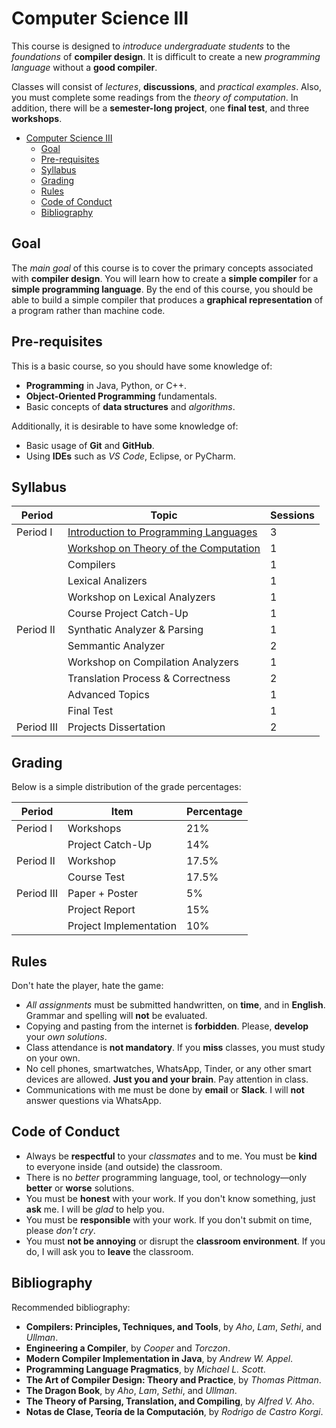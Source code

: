 # Computer Science III

This course is designed to _introduce undergraduate students_ to the _foundations_ of **compiler design**. It is difficult to create a new _programming language_ without a __good compiler__.

Classes will consist of _lectures_, **discussions**, and _practical examples_. Also, you must complete some readings from the _theory of computation_. In addition, there will be a __semester-long project__, one __final test__, and three __workshops__.

- [Computer Science III](#computer-science-iii)
  - [Goal](#goal)
  - [Pre-requisites](#pre-requisites)
  - [Syllabus](#syllabus)
  - [Grading](#grading)
  - [Rules](#rules)
  - [Code of Conduct](#code-of-conduct)
  - [Bibliography](#bibliography)

## Goal

The _main goal_ of this course is to cover the primary concepts associated with **compiler design**. You will learn how to create a __simple compiler__ for a __simple programming language__. By the end of this course, you should be able to build a simple compiler that produces a __graphical representation__ of a program rather than machine code.

## Pre-requisites

This is a basic course, so you should have some knowledge of:

- **Programming** in Java, Python, or C++.
- **Object-Oriented Programming** fundamentals.
- Basic concepts of **data structures** and _algorithms_.

Additionally, it is desirable to have some knowledge of:
- Basic usage of **Git** and **GitHub**.
- Using **IDEs** such as _VS Code_, Eclipse, or PyCharm.

## Syllabus


| __Period__ | __Topic__                             | __Sessions__ |
| ---------- | ------------------------------------- | ------------ |
| Period I   | [Introduction to Programming Languages](./slides/ProgrammingLanguagesFoundations.pdf) |  3           |
|            | [Workshop on Theory of the Computation](./workshops/Workshop_1.pdf) |  1           |
|            | Compilers                             |  1           |
|            | Lexical Analizers                     |  1           |
|            | Workshop on Lexical Analyzers         |  1           |
|            | Course Project Catch-Up               |  1           |
| Period II  | Synthatic Analyzer & Parsing          |  1           |
|            | Semmantic Analyzer                    |  2           |
|            | Workshop on Compilation Analyzers     |  1           |
|            | Translation Process & Correctness     |  2           |
|            | Advanced Topics                       |  1           |
|            | Final Test                            |  1           |
| Period III | Projects Dissertation                 |  2           |

## Grading

Below is a simple distribution of the grade percentages:

| **Period** | **Item**               | **Percentage** |
| ---------- | ---------------------- | -------------- |
| Period I   | Workshops              | 21%            |
|            | Project Catch-Up       | 14%            |
| Period II  | Workshop               | 17.5%          |
|            | Course Test            | 17.5%          |
| Period III | Paper + Poster         | 5%             |
|            | Project Report         | 15%            |
|            | Project Implementation | 10%            |

## Rules

Don't hate the player, hate the game:

- _All assignments_ must be submitted handwritten, on __time__, and in __English__. Grammar and spelling will __not__ be evaluated.
- Copying and pasting from the internet is __forbidden__. Please, __develop__ your _own solutions_.
- Class attendance is __not mandatory__. If you __miss__ classes, you must study on your own.
- No cell phones, smartwatches, WhatsApp, Tinder, or any other smart devices are allowed. __Just you and your brain__. Pay attention in class.
- Communications with me must be done by __email__ or __Slack__. I will __not__ answer questions via WhatsApp.

## Code of Conduct

- Always be __respectful__ to your _classmates_ and to me. You must be __kind__ to everyone inside (and outside) the classroom.
- There is no _better_ programming language, tool, or technology—only __better__ or __worse__ solutions.
- You must be __honest__ with your work. If you don't know something, just __ask__ me. I will be _glad_ to help you.
- You must be __responsible__ with your work. If you don't submit on time, please _don't cry_.
- You must __not be annoying__ or disrupt the __classroom environment__. If you do, I will ask you to __leave__ the classroom.

## Bibliography

Recommended bibliography:

- __Compilers: Principles, Techniques, and Tools__, by _Aho_, _Lam_, _Sethi_, and _Ullman_.
- __Engineering a Compiler__, by _Cooper_ and _Torczon_.
- __Modern Compiler Implementation in Java__, by _Andrew W. Appel_.
- __Programming Language Pragmatics__, by _Michael L. Scott_.
- __The Art of Compiler Design: Theory and Practice__, by _Thomas Pittman_.
- __The Dragon Book__, by _Aho_, _Lam_, _Sethi_, and _Ullman_.
- __The Theory of Parsing, Translation, and Compiling__, by _Alfred V. Aho_.
- __Notas de Clase, Teoría de la Computación__, by _Rodrigo de Castro Korgi_.